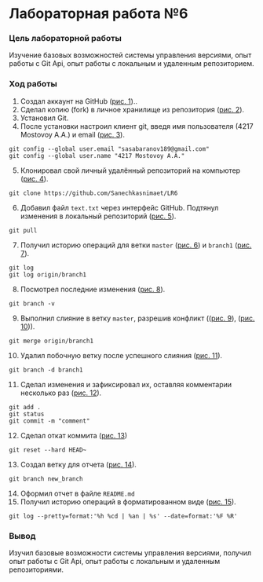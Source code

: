 # Лабораторная работа №6
### Цель лабораторной работы
Изучение базовых возможностей системы управления версиями, опыт работы с Git Api, опыт работы с локальным и удаленным репозиторием. 
### Ход работы
1) Создал аккаунт на GitHub ([рис. 1](https://github.com/Sanechkasnimaet/LR6/blob/new_branch/фото/рис1.png))..
2)	Сделал копию (fork) в личное хранилище из репозитория ([рис. 2](https://github.com/Sanechkasnimaet/LR6/blob/new_branch/фото/рис2.png)).
3)	Установил Git.
4)	После установки настроил клиент git, введя имя пользователя (4217 Mostovoy A.A.) и email ([рис. 3](https://github.com/Sanechkasnimaet/LR6/blob/new_branch/фото/рис3.png)).
```
git config --global user.email "sasabaranov189@gmail.com"
git config --global user.name "4217 Mostovoy A.A."
```
5)	Клонировал свой личный удалённый репозиторий на компьютер ([рис. 4](https://github.com/Sanechkasnimaet/LR6/blob/new_branch/фото/рис4.png)).
```
git clone https://github.com/Sanechkasnimaet/LR6
```
6)	Добавил файл `text.txt` через интерфейс GitHub. Подтянул изменения в локальный репозиторий ([рис. 5](https://github.com/Sanechkasnimaet/LR6/blob/new_branch/фото/рис5.png)).
```
git pull
```
7) Получил историю операций для ветки `master` ([рис. 6](https://github.com/Sanechkasnimaet/LR6/blob/new_branch/фото/рис6.png)) и `branch1` ([рис. 7](https://github.com/Sanechkasnimaet/LR6/blob/new_branch/фото/рис7.png)).
```
git log
git log origin/branch1
```
8)  Посмотрел последние изменения ([рис. 8](https://github.com/Sanechkasnimaet/LR6/blob/new_branch/фото/рис8.png)).
```
git branch -v
```
9) Выполнил слияние в ветку `master`, разрешив конфликт (([рис. 9](https://github.com/Sanechkasnimaet/LR6/blob/new_branch/фото/рис9.png)), ([рис. 10](https://github.com/Sanechkasnimaet/LR6/blob/new_branch/фото/рис10.png))).
```
git merge origin/branch1
```
10) Удалил побочную ветку после успешного слияния ([рис. 11](https://github.com/Sanechkasnimaet/LR6/blob/new_branch/фото/рис11.png)).
```
git branch -d branch1
```
11) Сделал изменения и зафиксировал их, оставляя комментарии несколько раз ([рис. 12](https://github.com/Sanechkasnimaet/LR6/blob/new_branch/фото/рис12.png)).
```
git add .
git status
git commit -m "comment"
```
12) Сделал откат коммита ([рис. 13](https://github.com/Sanechkasnimaet/LR6/blob/new_branch/фото/рис13.png))
```
git reset --hard HEAD~
```
13) Создал ветку для отчета ([рис. 14](https://github.com/Sanechkasnimaet/LR6/blob/new_branch/фото/рис14.png)).
```
git branch new_branch
```
14) Оформил отчет в файле `README.md`
15) Получил историю операций в форматированном виде ([рис. 15](https://github.com/Sanechkasnimaet/LR6/blob/new_branch/фото/рис15.png)).
```
git log --pretty=format:'%h %cd | %an | %s' --date=format:'%F %R'
```
### Вывод
Изучил базовые возможности системы управления версиями, получил опыт работы с Git Api, опыт работы с локальным и удаленным репозиториями. 